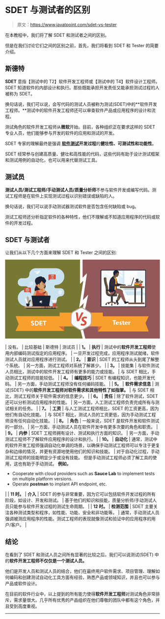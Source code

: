 # SDET 与测试者的区别

> 原文：<https://www.javatpoint.com/sdet-vs-tester>

在本教程中，我们将了解 SDET 和测试者之间的区别。

但是在我们讨论它们之间的区别之前，首先，我们将看到 SDET 和 Tester 的简要介绍。

## 斯德特

**SDET** 意指【测试中的 T2】软件开发工程师或【测试中的 T4】软件设计工程师。SDET 知道软件的内部设计和执行。那些既能承担开发责任又能承担测试过程的人被称为 SDET。

换句话说，我们可以说，会写代码的测试人员被称为测试(SDET)中的**软件开发工程师。**测试中的软件开发工程师还可以审查软件产品或应用程序的设计和流程。

测试角色的软件开发工程师从**微软**开始。目前，各种组织正在要求这样的 SDET 专业人员，他们能够参与开发的软件的应用和测试的开发。

SDET 专家的理解最终是强调 [**软件测试**](https://www.javatpoint.com/software-testing-tutorial)**开发过程**的**健壮性、可测试性和功能性**。

SDET 经常参与创建高质量、健壮和高性能的代码，这些代码有助于设计测试框架和测试用例的自动化，也可以用来代替测试工具。

## 测试员

**测试人员/测试工程师/手动测试人员/质量分析师**不参与软件开发或编写代码。测试工程师是在软件上实现测试过程以识别错误或缺陷的人。

换句话说，我们可以说手动测试器测试软件是否包含任何缺陷或 bug。

测试工程师还分析指定软件的各种特性，他们不理解或不知道应用程序的代码或软件的开发过程。

## SDET 与测试者

让我们从以下几个方面来理解 SDET 和 Tester 之间的区别:

![SDET vs Tester](img/89210ef5452560479461a23a3df15574.png)

| 没有。 | 比较基础 | 斯德特 | 测试员 |
| **1。** | **执行** | 测试中的**软件开发工程师**使用内部编码测试指定的应用程序。 | 一旦开发过程完成，应用程序测试就绪，软件测试人员就对应用程序进行测试。 |
| **2。** | **意识** | SDET 的工程师从头到尾了解整个系统。 | 另一方面，测试工程师对系统了解甚少。 |
| **3。** | 技能集 | 与软件测试人员相比，测试中的软件开发工程师有更多的能力或技能。 | 与 SDET 相比，手动测试工程师的技能较低。 |
| **4。** | **编程技巧** | SDET 有编程知识，也能开发代码。 | 另一方面，手动测试工程师没有任何编码技能。 |
| **5。** | **软件需求信息** | 测试(SDET) 中的**软件开发工程师对软件需求和其他特性了如指掌。** | 与 SDET 相比，测试工程师关于软件需求的信息更少。 |
| **6。** | **责任** | 除了软件测试，SDET 还可以分析测试应用程序的性能。 | 另一方面，人工测试工程师负责完成所有与测试相关的任务。 |
| **7。** | **工资** | 与人工测试工程师相比，SDET 的工资更高，因为他们有自动化技能。 | 与 SDET 相比，测试人员的工资更低，因为手动测试工程师没有任何自动化技能。 |
| **8。** | **角色** | 一般来说，SDET 是软件开发和软件测试的一部分。 | 另一方面，手动测试人员在软件开发中有更多次要的角色和职责。 |
| **9。** | **内参** | SDET 工程师拥有设计、测试和执行方面的知识。 | 另一方面，手动测试工程师不了解软件应用程序的设计和执行。 |
| **10。** | **自动化** | 通常，测试中的软件开发工程师强调自动化单调的场景，以确保手动测试工程师可以专注于更复杂和边缘的情况，并更有资源地使用他们的知识和技能。 | 对于自动化过程，手动测试工程师的技能明显少于或没有技能。
但是手动测试工程师必须了解工具的使用，这也有助于手动测试。
**例如，**

*   Cooperate with cloud providers such as **Sauce Lab** to implement tests on multiple platform versions.
*   Operate **postman** to implant API endpoint, etc.

 |
| **11 时。** | **介入** | SDET 的参与非常重要，因为它可以包括软件开发过程的所有阶段，如设计、开发和测试。 | 基于他们的知识和技能，质量分析师/手动测试人员只能参与软件开发过程的测试生命周期。 |
| **12 时。** | **检测范围** | SDET 主要关注各种测试类型和程序，如性能、功能、安全和非功能等。 | 通常，手动测试人员强调被测应用程序的性能。测试工程师的表现就像测试和验证中的应用程序的用户/客户。 |

## 结论

在看到了 SDET 和测试人员之间所有显著的比较之后，我们可以说测试(SDET) 中的**软件开发工程师不仅仅是一个测试人员。**

他们是开发人员和测试人员的结合，他们在最终用户软件需求、项目管理、理解如何编码和创建测试自动化工具方面有经验，熟悉产品或领域知识，并且也可以参与产品或软件设计。

在目前的软件行业中，以上提到的所有能力使得**软件开发工程师**对测试角色非常排斥，需求量很大。几乎所有优秀的产品组织在他们尊敬的团队中都有这个角色，并且受到高度重视。

* * *